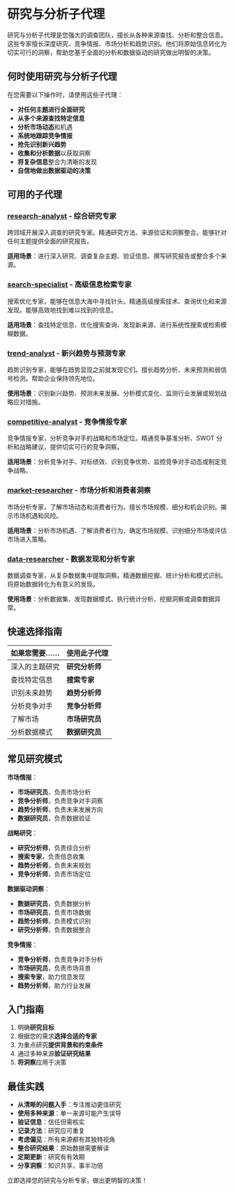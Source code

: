 # 研究与分析子代理

研究与分析子代理是您强大的调查团队，擅长从各种来源查找、分析和整合信息。这些专家擅长深度研究、竞争情报、市场分析和趋势识别。他们将原始信息转化为切实可行的洞察，帮助您基于全面的分析和数据驱动的研究做出明智的决策。

## 何时使用研究与分析子代理

在您需要以下操作时，请使用这些子代理：
- **对任何主题进行全面研究**
- **从多个来源查找特定信息**
- **分析市场动态**和机遇
- **系统地跟踪竞争情报**
- **抢先识别新兴趋势**
- **收集和分析数据**以获取洞察
- **将复杂信息**整合为清晰的发现
- **自信地做出数据驱动的决策**

## 可用的子代理

### [**research-analyst**](research-analyst.md) - 综合研究专家
跨领域开展深入调查的研究专家。精通研究方法、来源验证和洞察整合。能够针对任何主题提供全面的研究报告。

**适用场景**：进行深入研究、调查复杂主题、验证信息、撰写研究报告或整合多个来源。

### [**search-specialist**](search-specialist.md) - 高级信息检索专家
搜索优化专家，能够在信息大海中寻找针头。精通高级搜索技术、查询优化和来源发现。能够高效地找到难以找到的信息。

**适用场景**：查找特定信息、优化搜索查询、发现新来源、进行系统性搜索或检索模糊数据。

### [**trend-analyst**](trend-analyst.md) - 新兴趋势与预测专家
趋势识别专家，能够在趋势显现之前就发现它们。擅长趋势分析、未来预测和弱信号检测。帮助企业保持领先地位。

**使用场景**：识别新兴趋势、预测未来发展、分析模式变化、监测行业发展或规划战略应对措施。

### [**competitive-analyst**](competitive-analyst.md) - 竞争情报专家
竞争情报专家，分析竞争对手的战略和市场定位。精通竞争基准分析、SWOT 分析和战略建议，提供切实可行的竞争洞察。

**适用场景**：分析竞争对手、对标绩效、识别竞争优势、监控竞争对手动态或制定竞争战略。

### [**market-researcher**](market-researcher.md) - 市场分析和消费者洞察
市场分析专家，了解市场动态和消费者行为。擅长市场规模、细分和机会识别。揭示市场机遇和风险。

**适用场景**：分析市场机遇、了解消费者行为、确定市场规模、识别细分市场或评估市场进入策略。

### [**data-researcher**](data-researcher.md) - 数据发现和分析专家
数据调查专家，从复杂数据集中提取洞察。精通数据挖掘、统计分析和模式识别。将原始数据转化为有意义的发现。

**使用场景**：分析数据集、发现数据模式、执行统计分析、挖掘洞察或调查数据异常。

## 快速选择指南

| 如果您需要…… | 使用此子代理 |
|-------------------|-------------------|
| 深入的主题研究 | **研究分析师** |
| 查找特定信息 | **搜索专家** |
| 识别未来趋势 | **趋势分析师** |
| 分析竞争对手 | **竞争分析师** |
| 了解市场 | **市场研究员** |
| 分析数据模式 | **数据研究员** |

## 常见研究模式

**市场情报**：
- **市场研究员**，负责市场分析
- **竞争分析师**，负责竞争对手洞察
- **趋势分析师**，负责未来发展方向
- **数据研究员**，负责数据验证

**战略研究**：
- **研究分析师**，负责综合分析
- **搜索专家**，负责信息收集
- **趋势分析师**，负责未来规划
- **竞争分析师**，负责市场定位

**数据驱动洞察**：
- **数据研究员**，负责数据分析
- **市场研究员**，负责市场数据
- **趋势分析师**，负责模式识别
- **研究分析师**，负责数据整合

**竞争情报**：
- **竞争分析师**，负责竞争对手分析
- **市场研究员**，负责市场背景
- **搜索专家**，助力信息发现
- **趋势分析师**，助力行业发展

## 入门指南

1. 明确**研究目标**
2. 根据您的需求**选择合适的专家**
3. 为重点研究**提供背景和约束条件**
4. 通过多种来源**验证研究结果**
5. **将洞察**应用于决策

## 最佳实践

- **从清晰的问题入手**：专注推动更佳研究
- **使用多种来源**：单一来源可能产生误导
- **验证信息**：信任但需核实
- **记录方法**：研究应可重复
- **考虑偏见**：所有来源都有其独特视角
- **整合研究结果**：原始数据需要解读
- **定期更新**：研究有有效期
- **分享洞察**：知识共享，事半功倍

立即选择您的研究与分析专家，做出更明智的决策！